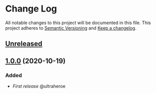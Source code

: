 # Change Log
All notable changes to this project will be documented in this file.
This project adheres to [Semantic Versioning](http://semver.org/) and [Keep a changelog](https://github.com/olivierlacan/keep-a-changelog).

## [Unreleased](https://github.com/idealista/superset_role/tree/develop)

## [1.0.0](https://github.com/idealista/superset_role/tree/1.0.0) (2020-10-19)

### Added
- *First release* @ultraheroe
